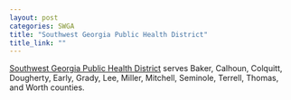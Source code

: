 ```yaml
---
layout: post
categories: SWGA
title: "Southwest Georgia Public Health District"
title_link: ""
---
```


[Southwest Georgia Public Health District](http://www.southwestgeorgiapublichealth.org/) serves Baker, Calhoun, Colquitt, Dougherty, Early, Grady, Lee, Miller, Mitchell, Seminole, Terrell, Thomas, and Worth counties. 